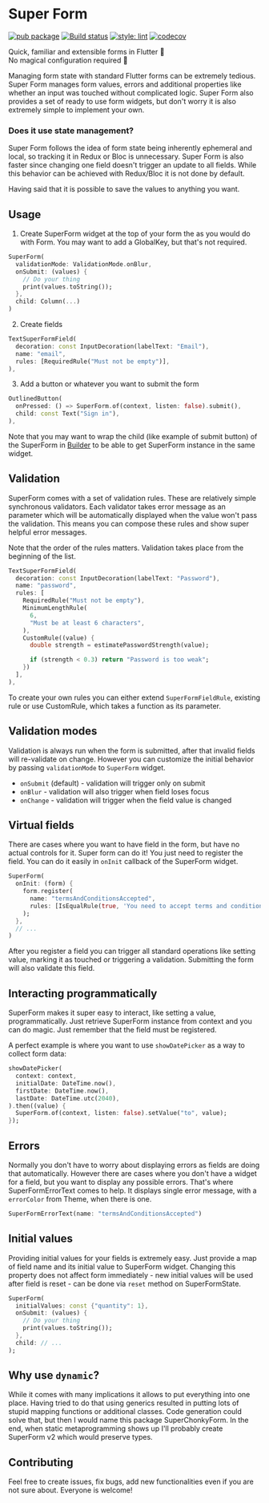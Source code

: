# Super Form
[![pub package](https://img.shields.io/pub/v/super_form.svg)](https://pub.dartlang.org/packages/super_form)
[![Build status](https://github.com/pr0gramista/super_form/workflows/build/badge.svg)](https://github.com/pr0gramista/super_form/actions)
[![style: lint](https://img.shields.io/badge/style-lint-4BC0F5.svg)](https://pub.dev/packages/lint)
[![codecov](https://codecov.io/gh/pr0gramista/super_form/branch/master/graph/badge.svg)](https://codecov.io/gh/pr0gramista/super_form)

Quick, familiar and extensible forms in Flutter 💪   
No magical configuration required 🎉

Managing form state with standard Flutter forms can be extremely tedious. Super Form manages form values, errors and additional properties like whether an input was touched without complicated logic. Super Form also provides a set of ready to use form widgets, but don't worry it is also extremely simple to implement your own.

### Does it use state management?
Super Form follows the idea of form state being inherently ephemeral and local, so tracking it in Redux or Bloc is unnecessary. Super Form is also faster since changing one field doesn't trigger an update to all fields. While this behavior can be achieved with Redux/Bloc it is not done by default.

Having said that it is possible to save the values to anything you want.

## Usage
1. Create SuperForm widget at the top of your form the as you would do with Form. You may want to add a GlobalKey, but that's not required.
```dart
SuperForm(
  validationMode: ValidationMode.onBlur,
  onSubmit: (values) {
    // Do your thing
    print(values.toString());
  },
  child: Column(...)
)
```
2. Create fields
```dart
TextSuperFormField(
  decoration: const InputDecoration(labelText: "Email"),
  name: "email",
  rules: [RequiredRule("Must not be empty")],
),
```
3. Add a button or whatever you want to submit the form
```dart
OutlinedButton(
  onPressed: () => SuperForm.of(context, listen: false).submit(),
  child: const Text("Sign in"),
),
```

Note that you may want to wrap the child (like example of submit button) of the SuperForm in [Builder](https://api.flutter.dev/flutter/widgets/Builder-class.html) to be able to get SuperForm instance in the same widget.

## Validation
SuperForm comes with a set of validation rules. These are relatively simple synchronous validators. Each validator takes error message as an parameter which will be automatically displayed when the value won't pass the validation. This means you can compose these rules and show super helpful error messages.

Note that the order of the rules matters. Validation takes place from the beginning of the list.

```dart
TextSuperFormField(
  decoration: const InputDecoration(labelText: "Password"),
  name: "password",
  rules: [
    RequiredRule("Must not be empty"),
    MinimumLengthRule(
      6,
      "Must be at least 6 characters",
    ),
    CustomRule((value) {
      double strength = estimatePasswordStrength(value);

      if (strength < 0.3) return "Password is too weak";
    })
  ],
),
```
To create your own rules you can either extend `SuperFormFieldRule`, existing rule or use CustomRule, which takes a function as its parameter.

## Validation modes
Validation is always run when the form is submitted, after that invalid fields will re-validate on change. However you can customize the initial behavior by passing `validationMode` to `SuperForm` widget.

- `onSubmit` (default) - validation will trigger only on submit
- `onBlur` - validation will also trigger when field loses focus
- `onChange` - validation will trigger when the field value is changed

## Virtual fields
There are cases where you want to have field in the form, but have no actual controls for it. Super form can do it! You just need to register the field. You can do it easily in `onInit` callback of the SuperForm widget.
```dart
SuperForm(
  onInit: (form) {
    form.register(
      name: "termsAndConditionsAccepted",
      rules: [IsEqualRule(true, 'You need to accept terms and conditions')],
    );
  },
  // ...
)
```
After you register a field you can trigger all standard operations like setting value, marking it as touched or triggering a validation. Submitting the form will also validate this field.

## Interacting programmatically 
SuperForm makes it super easy to interact, like setting a value, programmatically. Just retrieve SuperForm instance from context and you can do magic. Just remember that the field must be registered.

A perfect example is where you want to use `showDatePicker` as a way to collect form data: 
```dart
showDatePicker(
  context: context,
  initialDate: DateTime.now(),
  firstDate: DateTime.now(),
  lastDate: DateTime.utc(2040),
).then((value) {
  SuperForm.of(context, listen: false).setValue("to", value);
});
```

## Errors
Normally you don't have to worry about displaying errors as fields are doing that automatically. However there are cases where you don't have a widget for a field, but you want to display any possible errors. That's where SuperFormErrorText comes to help. It displays single error message, with a `errorColor` from Theme, when there is one.
```dart
SuperFormErrorText(name: "termsAndConditionsAccepted")
```

## Initial values
Providing initial values for your fields is extremely easy. Just provide a map of field name and its initial value to SuperForm widget. Changing this property does not affect form immediately - new initial values will be used after field is reset - can be done via `reset` method on SuperFormState.
```dart
SuperForm(
  initialValues: const {"quantity": 1},
  onSubmit: (values) {
    // Do your thing
    print(values.toString());
  },
  child: // ...
);
```

## Why use `dynamic`?
While it comes with many implications it allows to put everything into one place. Having tried to do that using generics resulted in putting lots of stupid mapping functions or additional classes. Code generation could solve that, but then I would name this package SuperChonkyForm. In the end, when static metaprogramming shows up I'll probably create SuperForm v2 which would preserve types.

## Contributing
Feel free to create issues, fix bugs, add new functionalities even if you are not sure about. Everyone is welcome!